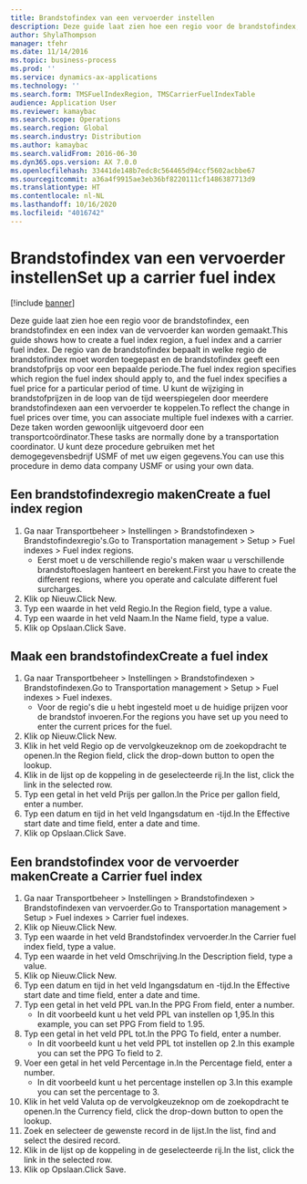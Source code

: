 ```yaml
---
title: Brandstofindex van een vervoerder instellen
description: Deze guide laat zien hoe een regio voor de brandstofindex, een brandstofindex en een index van de vervoerder kan worden gemaakt.
author: ShylaThompson
manager: tfehr
ms.date: 11/14/2016
ms.topic: business-process
ms.prod: ''
ms.service: dynamics-ax-applications
ms.technology: ''
ms.search.form: TMSFuelIndexRegion, TMSCarrierFuelIndexTable
audience: Application User
ms.reviewer: kamaybac
ms.search.scope: Operations
ms.search.region: Global
ms.search.industry: Distribution
ms.author: kamaybac
ms.search.validFrom: 2016-06-30
ms.dyn365.ops.version: AX 7.0.0
ms.openlocfilehash: 33441de148b7edc8c564465d94ccf5602acbbe67
ms.sourcegitcommit: a36a4f9915ae3eb36bf8220111cf1486387713d9
ms.translationtype: HT
ms.contentlocale: nl-NL
ms.lasthandoff: 10/16/2020
ms.locfileid: "4016742"
---
```

# <a name="set-up-a-carrier-fuel-index"></a><span data-ttu-id="1cdbe-103">Brandstofindex van een vervoerder instellen</span><span class="sxs-lookup"><span data-stu-id="1cdbe-103">Set up a carrier fuel index</span></span>

[!include [banner](../../includes/banner.md)]

<span data-ttu-id="1cdbe-104">Deze guide laat zien hoe een regio voor de brandstofindex, een brandstofindex en een index van de vervoerder kan worden gemaakt.</span><span class="sxs-lookup"><span data-stu-id="1cdbe-104">This guide shows how to create a fuel index region, a fuel index and a carrier fuel index.</span></span> <span data-ttu-id="1cdbe-105">De regio van de brandstofindex bepaalt in welke regio de brandstofindex moet worden toegepast en de brandstofindex geeft een brandstofprijs op voor een bepaalde periode.</span><span class="sxs-lookup"><span data-stu-id="1cdbe-105">The fuel index region specifies which region the fuel index should apply to, and the fuel index specifies a fuel price for a particular period of time.</span></span> <span data-ttu-id="1cdbe-106">U kunt de wijziging in brandstofprijzen in de loop van de tijd weerspiegelen door meerdere brandstofindexen aan een vervoerder te koppelen.</span><span class="sxs-lookup"><span data-stu-id="1cdbe-106">To reflect the change in fuel prices over time, you can associate multiple fuel indexes with a carrier.</span></span>  <span data-ttu-id="1cdbe-107">Deze taken worden gewoonlijk uitgevoerd door een transportcoördinator.</span><span class="sxs-lookup"><span data-stu-id="1cdbe-107">These tasks are normally done by a transportation coordinator.</span></span> <span data-ttu-id="1cdbe-108">U kunt deze procedure gebruiken met het demogegevensbedrijf USMF of met uw eigen gegevens.</span><span class="sxs-lookup"><span data-stu-id="1cdbe-108">You can use this procedure in demo data company USMF or using your own data.</span></span>


## <a name="create-a-fuel-index-region"></a><span data-ttu-id="1cdbe-109">Een brandstofindexregio maken</span><span class="sxs-lookup"><span data-stu-id="1cdbe-109">Create a fuel index region</span></span>
1. <span data-ttu-id="1cdbe-110">Ga naar Transportbeheer > Instellingen > Brandstofindexen > Brandstofindexregio's.</span><span class="sxs-lookup"><span data-stu-id="1cdbe-110">Go to Transportation management > Setup > Fuel indexes > Fuel index regions.</span></span>
    * <span data-ttu-id="1cdbe-111">Eerst moet u de verschillende regio's maken waar u verschillende brandstoftoeslagen hanteert en berekent.</span><span class="sxs-lookup"><span data-stu-id="1cdbe-111">First you have to create the different regions, where you operate and calculate different fuel surcharges.</span></span>  
2. <span data-ttu-id="1cdbe-112">Klik op Nieuw.</span><span class="sxs-lookup"><span data-stu-id="1cdbe-112">Click New.</span></span>
3. <span data-ttu-id="1cdbe-113">Typ een waarde in het veld Regio.</span><span class="sxs-lookup"><span data-stu-id="1cdbe-113">In the Region field, type a value.</span></span>
4. <span data-ttu-id="1cdbe-114">Typ een waarde in het veld Naam.</span><span class="sxs-lookup"><span data-stu-id="1cdbe-114">In the Name field, type a value.</span></span>
5. <span data-ttu-id="1cdbe-115">Klik op Opslaan.</span><span class="sxs-lookup"><span data-stu-id="1cdbe-115">Click Save.</span></span>

## <a name="create-a-fuel-index"></a><span data-ttu-id="1cdbe-116">Maak een brandstofindex</span><span class="sxs-lookup"><span data-stu-id="1cdbe-116">Create a fuel index</span></span>
1. <span data-ttu-id="1cdbe-117">Ga naar Transportbeheer > Instellingen > Brandstofindexen > Brandstofindexen.</span><span class="sxs-lookup"><span data-stu-id="1cdbe-117">Go to Transportation management > Setup > Fuel indexes > Fuel indexes.</span></span>
    * <span data-ttu-id="1cdbe-118">Voor de regio's die u hebt ingesteld moet u de huidige prijzen voor de brandstof invoeren.</span><span class="sxs-lookup"><span data-stu-id="1cdbe-118">For the regions you have set up you need to enter the current prices for the fuel.</span></span>  
2. <span data-ttu-id="1cdbe-119">Klik op Nieuw.</span><span class="sxs-lookup"><span data-stu-id="1cdbe-119">Click New.</span></span>
3. <span data-ttu-id="1cdbe-120">Klik in het veld Regio op de vervolgkeuzeknop om de zoekopdracht te openen.</span><span class="sxs-lookup"><span data-stu-id="1cdbe-120">In the Region field, click the drop-down button to open the lookup.</span></span>
4. <span data-ttu-id="1cdbe-121">Klik in de lijst op de koppeling in de geselecteerde rij.</span><span class="sxs-lookup"><span data-stu-id="1cdbe-121">In the list, click the link in the selected row.</span></span>
5. <span data-ttu-id="1cdbe-122">Typ een getal in het veld Prijs per gallon.</span><span class="sxs-lookup"><span data-stu-id="1cdbe-122">In the Price per gallon field, enter a number.</span></span>
6. <span data-ttu-id="1cdbe-123">Typ een datum en tijd in het veld Ingangsdatum en -tijd.</span><span class="sxs-lookup"><span data-stu-id="1cdbe-123">In the Effective start date and time field, enter a date and time.</span></span>
7. <span data-ttu-id="1cdbe-124">Klik op Opslaan.</span><span class="sxs-lookup"><span data-stu-id="1cdbe-124">Click Save.</span></span>

## <a name="create-a-carrier-fuel-index"></a><span data-ttu-id="1cdbe-125">Een brandstofindex voor de vervoerder maken</span><span class="sxs-lookup"><span data-stu-id="1cdbe-125">Create a Carrier fuel index</span></span>
1. <span data-ttu-id="1cdbe-126">Ga naar Transportbeheer > Instellingen > Brandstofindexen > Brandstofindexen van vervoerder.</span><span class="sxs-lookup"><span data-stu-id="1cdbe-126">Go to Transportation management > Setup > Fuel indexes > Carrier fuel indexes.</span></span>
2. <span data-ttu-id="1cdbe-127">Klik op Nieuw.</span><span class="sxs-lookup"><span data-stu-id="1cdbe-127">Click New.</span></span>
3. <span data-ttu-id="1cdbe-128">Typ een waarde in het veld Brandstofindex vervoerder.</span><span class="sxs-lookup"><span data-stu-id="1cdbe-128">In the Carrier fuel index field, type a value.</span></span>
4. <span data-ttu-id="1cdbe-129">Typ een waarde in het veld Omschrijving.</span><span class="sxs-lookup"><span data-stu-id="1cdbe-129">In the Description field, type a value.</span></span>
5. <span data-ttu-id="1cdbe-130">Klik op Nieuw.</span><span class="sxs-lookup"><span data-stu-id="1cdbe-130">Click New.</span></span>
6. <span data-ttu-id="1cdbe-131">Typ een datum en tijd in het veld Ingangsdatum en -tijd.</span><span class="sxs-lookup"><span data-stu-id="1cdbe-131">In the Effective start date and time field, enter a date and time.</span></span>
7. <span data-ttu-id="1cdbe-132">Typ een getal in het veld PPL van.</span><span class="sxs-lookup"><span data-stu-id="1cdbe-132">In the PPG From field, enter a number.</span></span>
    * <span data-ttu-id="1cdbe-133">In dit voorbeeld kunt u het veld PPL van instellen op 1,95.</span><span class="sxs-lookup"><span data-stu-id="1cdbe-133">In this example, you can set PPG From field to 1.95.</span></span>  
8. <span data-ttu-id="1cdbe-134">Typ een getal in het veld PPL tot.</span><span class="sxs-lookup"><span data-stu-id="1cdbe-134">In the PPG To field, enter a number.</span></span>
    * <span data-ttu-id="1cdbe-135">In dit voorbeeld kunt u het veld PPL tot instellen op 2.</span><span class="sxs-lookup"><span data-stu-id="1cdbe-135">In this example you can set the PPG To field to 2.</span></span>  
9. <span data-ttu-id="1cdbe-136">Voer een getal in het veld Percentage in.</span><span class="sxs-lookup"><span data-stu-id="1cdbe-136">In the Percentage field, enter a number.</span></span>
    * <span data-ttu-id="1cdbe-137">In dit voorbeeld kunt u het percentage instellen op 3.</span><span class="sxs-lookup"><span data-stu-id="1cdbe-137">In this example you can set the percentage to 3.</span></span>  
10. <span data-ttu-id="1cdbe-138">Klik in het veld Valuta op de vervolgkeuzeknop om de zoekopdracht te openen.</span><span class="sxs-lookup"><span data-stu-id="1cdbe-138">In the Currency field, click the drop-down button to open the lookup.</span></span>
11. <span data-ttu-id="1cdbe-139">Zoek en selecteer de gewenste record in de lijst.</span><span class="sxs-lookup"><span data-stu-id="1cdbe-139">In the list, find and select the desired record.</span></span>
12. <span data-ttu-id="1cdbe-140">Klik in de lijst op de koppeling in de geselecteerde rij.</span><span class="sxs-lookup"><span data-stu-id="1cdbe-140">In the list, click the link in the selected row.</span></span>
13. <span data-ttu-id="1cdbe-141">Klik op Opslaan.</span><span class="sxs-lookup"><span data-stu-id="1cdbe-141">Click Save.</span></span>

